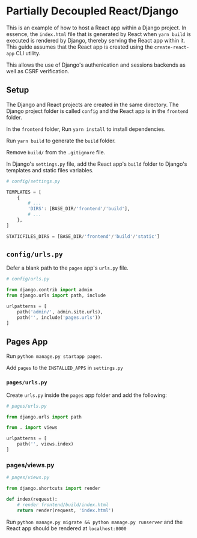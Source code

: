 # Partially Decoupled React/Django

This is an example of how to host a React app within a Django project. In essence, the `index.html` file that is generated by React when `yarn build` is executed is rendered by Django, thereby serving the React app within it. This guide assumes that the React app is created using the `create-react-app` CLI utility.

This allows the use of Django's authenication and sessions backends as well as CSRF verification.

## Setup

The Django and React projects are created in the same directory. The Django project folder is called `config` and the React app is in the `frontend` folder. 

In the `frontend` folder, Run `yarn install` to install dependencies.

Run `yarn build` to generate the `build` folder.

Remove `build/` from the `.gitignore` file.

In Django's `settings.py` file, add the React app's `build` folder to Django's templates and static files variables.

```python
# config/settings.py

TEMPLATES = [
    {
        # ...
        'DIRS': [BASE_DIR/'frontend'/'build'],
        # ...
    },
]

STATICFILES_DIRS = [BASE_DIR/'frontend'/'build'/'static']

```

## `config/urls.py`
Defer a blank path to the `pages` app's `urls.py` file.

```python
# config/urls.py

from django.contrib import admin
from django.urls import path, include

urlpatterns = [
    path('admin/', admin.site.urls),
    path('', include('pages.urls'))
]
```

## Pages App
Run `python manage.py startapp pages`.

Add `pages` to the `INSTALLED_APPS` in `settings.py`

### `pages/urls.py`

Create `urls.py` inside the `pages` app folder and add the following:

```python
# pages/urls.py

from django.urls import path

from . import views

urlpatterns = [
    path('', views.index)
]
```

### pages/views.py

```python
# pages/views.py

from django.shortcuts import render

def index(request):
    # render frontend/build/index.html
    return render(request, 'index.html')
```


Run `python manage.py migrate && python manage.py runserver` and the React app should be rendered at `localhost:8000`
